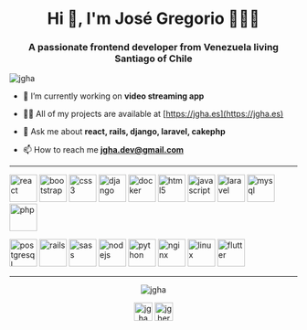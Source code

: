 <h1 align="center">Hi 👋, I'm José Gregorio   👨🏻‍💻</h1>
<h3 align="center">A passionate frontend developer from Venezuela living Santiago of Chile</h3>
<p align="left"> <img src="https://komarev.com/ghpvc/?username=jgha" alt="jgha" /> </p>

- 🔭 I’m currently working on **video streaming app**

- 👨‍💻 All of my projects are available at [https://jgha.es](https://jgha.es)

- 💬 Ask me about **react, rails, django, laravel, cakephp**

- 📫 How to reach me **jgha.dev@gmail.com**

<hr/>

<p align="left"><img src="https://devicons.github.io/devicon/devicon.git/icons/react/react-original-wordmark.svg" alt="react" width="48" height="48"/> <img src="https://devicons.github.io/devicon/devicon.git/icons/bootstrap/bootstrap-plain.svg" alt="bootstrap" width="48" height="48"/> <img src="https://devicons.github.io/devicon/devicon.git/icons/css3/css3-original-wordmark.svg" alt="css3" width="48" height="48"/> <img src="https://devicons.github.io/devicon/devicon.git/icons/django/django-original.svg" alt="django" width="48" height="48"/> <img src="https://devicons.github.io/devicon/devicon.git/icons/docker/docker-original-wordmark.svg" alt="docker" width="48" height="48"/> <img src="https://devicons.github.io/devicon/devicon.git/icons/html5/html5-original-wordmark.svg" alt="html5" width="48" height="48"/> <img src="https://devicons.github.io/devicon/devicon.git/icons/javascript/javascript-original.svg" alt="javascript" width="48" height="48"/> <img src="https://devicons.github.io/devicon/devicon.git/icons/laravel/laravel-plain-wordmark.svg" alt="laravel" width="48" height="48"/> <img src="https://devicons.github.io/devicon/devicon.git/icons/mysql/mysql-original-wordmark.svg" alt="mysql" width="48" height="48"/> <img src="https://devicons.github.io/devicon/devicon.git/icons/php/php-original.svg" alt="php" width="48" height="48"/></p><p align="left"> <img src="https://devicons.github.io/devicon/devicon.git/icons/postgresql/postgresql-original-wordmark.svg" alt="postgresql" width="48" height="48"/> <img src="https://devicons.github.io/devicon/devicon.git/icons/rails/rails-original-wordmark.svg" alt="rails" width="48" height="48"/> <img src="https://devicons.github.io/devicon/devicon.git/icons/sass/sass-original.svg" alt="sass" width="48" height="48"/> <img src="https://devicons.github.io/devicon/devicon.git/icons/nodejs/nodejs-original-wordmark.svg" alt="nodejs" width="48" height="48"/> <img src="https://devicons.github.io/devicon/devicon.git/icons/python/python-original-wordmark.svg" alt="python" width="48" height="48"/> <img src="https://devicons.github.io/devicon/devicon.git/icons/nginx/nginx-original.svg" alt="nginx" width="48" height="48"/> <img src="https://devicons.github.io/devicon/devicon.git/icons/linux/linux-original.svg" alt="linux" width="48" height="48"/> <img src="https://cdn.jsdelivr.net/npm/simple-icons@3.1.0/icons/flutter.svg" alt="flutter" width="48" height="48"/></p>
<hr/>
<p align="center"> <img src="https://github-readme-stats.vercel.app/api?username=jgha&show_icons=true" alt="jgha" /> </p>

<p align="center">
<a href="https://twitter.com/jgha" target="blank"><img align="center" src="https://cdn.jsdelivr.net/npm/simple-icons@3.0.1/icons/twitter.svg" alt="jgha" height="32" width="32" /></a>
<a href="https://instagram.com/jghernandez84" target="blank"><img align="center" src="https://cdn.jsdelivr.net/npm/simple-icons@3.0.1/icons/instagram.svg" alt="jghernandez84" height="32" width="32" /></a>
</p>
